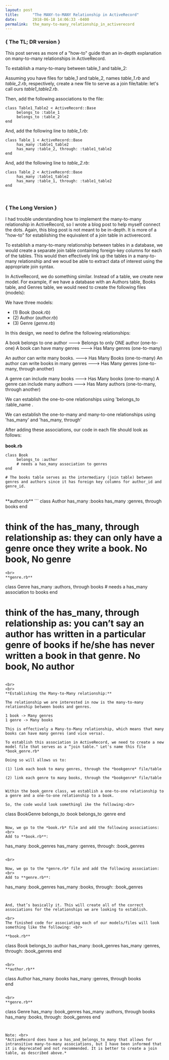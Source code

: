 ```yaml
---
layout: post
title:      "The MANY-to-MANY Relationship in ActiveRecord"
date:       2018-06-18 14:06:33 -0400
permalink:  the_many-to-many_relationship_in_activerecord
---
```




### { The TL; DR version }

This post serves as more of a "how-to" guide than an in-depth explanation on many-to-many relationships in ActiveRecord.

To establish a many-to-many between table_1 and table_2:

Assuming you have files for table_1 and table_2, names *table_1.rb* and *table_2.rb*, respectively, create a new file to serve as a join file/table: let's call ours *table1_table2.rb*.

Then, add the following associations to the file:

```
class Table1_Table2 < ActiveRecord::Base
     belongs_to :table_1
     belongs_to :table_2
end
```

And, add the following line to *table_1.rb*:

```
class Table_1 < ActiveRecord::Base
     has_many :table1_table2
     has_many :table_2, through: :table1_table2
end
```


And, add the following line to *table_2.rb*:

```
class Table_2 < ActiveRecord::Base
     has_many :table1_table2
     has_many :table_1, through: :table1_table2
end
```

<br>

### { The Long Version }

I had trouble understanding how to implement the many-to-many relationship in ActiveRecord, so I wrote a blog post to help myself connect the dots. Again, this blog post is not meant to be in-depth. It is more of a "how-to" for establishing the equivalent of a join table in activerecord.

To establish a many-to-many relationship between tables in a database, we would create a separate join table containing foreign-key columns for each of the tables. This would then effectively link up the tables in a many-to-many relationship and we woud be able to extract data of interest using the appropriate join syntax.

In ActiveRecord, we do something similar. Instead of a table, we create new model. For example, if we have a database with an Authors table, Books table, and Genres table, we would need to create the following files (models):

We have three models:
* (1)	Book (*book.rb*)
* (2)	Author (*author.rb*)
* (3)	Genre (*genre.rb*)

In this design, we need to define the following relationships:

A book belongs to one author ---> Belongs to only ONE author (one-to-one)
A book can have many genres ---> Has Many genres (one-to-many)

An author can write many books. ---> Has Many Books (one-to-many)
An author can write books in many genres ---> Has Many genres (one-to-many, through another)

A genre can include many books ---> Has Many books (one-to-many)
A genre can include many authors ---> Has Many authors (one-to-many, through another)

We can establish the one-to-one relationships using 'belongs_to :table_name  .

We can establish the one-to-many and many-to-one relationships using 'has_many' and 'has_many, through'

After adding these associations, our code in each file should look as follows:
<br>
<br>
**book.rb**
```
class Book
     belongs_to :author
     # needs a has_many association to genres
end

# The books table serves as the intermediary (join table) between genres and authors since it has foreign key columns for author_id and genre_id.
```
<br>
**author.rb**
```
class Author
     has_many :books
     has_many :genres, through books
end

# think of the has_many, through relationship as: they can only have a genre once they write a book. No book, No genre
```
<br>
**genre.rb**
```
class Genre
     has_many :authors, through books
     # needs a has_many association to books
end

# think of the has_many, through relationship as: you can’t say an author has written in a particular genre of books if he/she has never written a book in that genre. No book, No author
```

<br>
<br>
**Establishing the Many-to-Many relationship:**

The relationship we are interested in now is the many-to-many relationship between books and genres.

1 book -> Many genres
1 genre -> Many books

This is effectively a Many-to-Many relationship, which means that many books can have many genres (and vice versa).

To establish this association in ActiveRecord, we need to create a new model file that serves as a “join table." Let's name this file *book_genre.rb*

Doing so will allows us to:

(1)	link each book to many genres, through the *bookgenre* file/table

(2)	link each genre to many books, through the *bookgenre* file/table


Within the book_genre class, we establish a one-to-one relationship to a genre and a one-to-one relationship to a book.

So, the code would look somethingl ike the following:<br>
```
class BookGenre
     belongs_to :book
     belongs_to :genre
end
```

Now, we go to the *book.rb* file and add the following associations: <br>
Add to **book.rb**:

```
has_many :book_genres
has_many :genres, through: :book_genres
```

<br>

Now, we go to the *genre.rb* file and add the following association: <br>
Add to **genre.rb**: 

```
has_many :book_genres
has_many :books, through: :book_genres
```


And, that’s basically it. This will create all of the correct associations for the relationships we are looking to establish.

<br>
The finished code for associating each of our models/files will look something like the following: <br>

**book.rb**

```
class Book
     belongs_to :author
     has_many :book_genres
     has_many :genres, through: :book_genres
end
```

<br>
**author.rb**
```
class Author
     has_many :books
     has_many :genres, through books  
end
```

<br>
**genre.rb**

```
class Genre
     has_many :book_genres
     has_many :authors, through books
     has_many :books, through: :book_genres
end
```


Note: <br>
*ActiveRecord does have a has_and_belongs_to_many that allows for intransitive many-to-many associations, but I have been informed that it is deprecated and not recommended. It is better to create a join table, as described above.*

